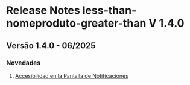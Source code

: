 # Release Notes less-than-nomeproduto-greater-than V 1.4.0

## **Versão 1.4.0 - 06/2025**


### **Novedades**

1. [Accesibilidad en la Pantalla de Notificaciones](Accesibilidad-En-La-Pantalla-De-Notificaciones.md)
